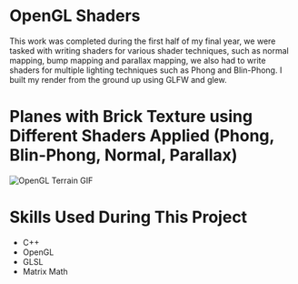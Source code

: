 # OpenGL Shaders
This work was completed during the first half of my final year, we were tasked with writing shaders for various shader techniques, such as normal mapping, bump mapping and parallax mapping, we also had to write shaders for multiple lighting techniques such as Phong and Blin-Phong. I built my render from the ground up using GLFW and glew.

# Planes with Brick Texture using Different Shaders Applied (Phong, Blin-Phong, Normal, Parallax)
![OpenGL Terrain GIF](https://github.com/geohan98/geohan98.github.io/blob/master/Images/EEIIQaIQXK.gif)

# Skills Used During This Project
* C++
* OpenGL
* GLSL
* Matrix Math


